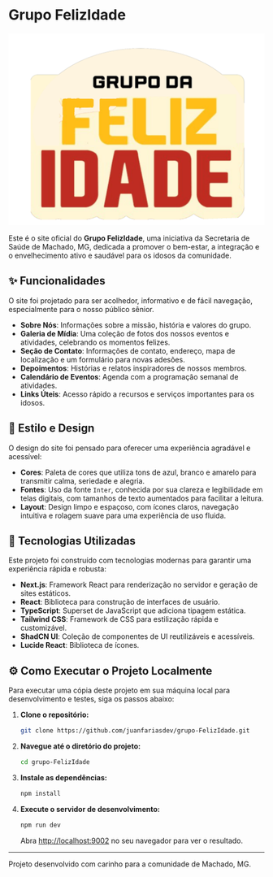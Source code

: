 # Grupo FelizIdade

![Logo do Grupo FelizIdade](./src/assets/logo.png)

Este é o site oficial do **Grupo FelizIdade**, uma iniciativa da Secretaria de Saúde de Machado, MG, dedicada a promover o bem-estar, a integração e o envelhecimento ativo e saudável para os idosos da comunidade.

## ✨ Funcionalidades

O site foi projetado para ser acolhedor, informativo e de fácil navegação, especialmente para o nosso público sênior.

-   **Sobre Nós**: Informações sobre a missão, história e valores do grupo.
-   **Galeria de Mídia**: Uma coleção de fotos dos nossos eventos e atividades, celebrando os momentos felizes.
-   **Seção de Contato**: Informações de contato, endereço, mapa de localização e um formulário para novas adesões.
-   **Depoimentos**: Histórias e relatos inspiradores de nossos membros.
-   **Calendário de Eventos**: Agenda com a programação semanal de atividades.
-   **Links Úteis**: Acesso rápido a recursos e serviços importantes para os idosos.

## 🎨 Estilo e Design

O design do site foi pensado para oferecer uma experiência agradável e acessível:

-   **Cores**: Paleta de cores que utiliza tons de azul, branco e amarelo para transmitir calma, seriedade e alegria.
-   **Fontes**: Uso da fonte `Inter`, conhecida por sua clareza e legibilidade em telas digitais, com tamanhos de texto aumentados para facilitar a leitura.
-   **Layout**: Design limpo e espaçoso, com ícones claros, navegação intuitiva e rolagem suave para uma experiência de uso fluida.

## 🚀 Tecnologias Utilizadas

Este projeto foi construído com tecnologias modernas para garantir uma experiência rápida e robusta:

-   **Next.js**: Framework React para renderização no servidor e geração de sites estáticos.
-   **React**: Biblioteca para construção de interfaces de usuário.
-   **TypeScript**: Superset de JavaScript que adiciona tipagem estática.
-   **Tailwind CSS**: Framework de CSS para estilização rápida e customizável.
-   **ShadCN UI**: Coleção de componentes de UI reutilizáveis e acessíveis.
-   **Lucide React**: Biblioteca de ícones.

## ⚙️ Como Executar o Projeto Localmente

Para executar uma cópia deste projeto em sua máquina local para desenvolvimento e testes, siga os passos abaixo:

1.  **Clone o repositório:**
    ```bash
    git clone https://github.com/juanfariasdev/grupo-FelizIdade.git
    ```

2.  **Navegue até o diretório do projeto:**
    ```bash
    cd grupo-FelizIdade
    ```

3.  **Instale as dependências:**
    ```bash
    npm install
    ```

4.  **Execute o servidor de desenvolvimento:**
    ```bash
    npm run dev
    ```

    Abra [http://localhost:9002](http://localhost:9002) no seu navegador para ver o resultado.

---

Projeto desenvolvido com carinho para a comunidade de Machado, MG.

